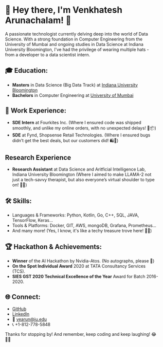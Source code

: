 
<!--
**venkhatesh/venkhatesh** is a ✨ _special_ ✨ repository because its `README.md` (this file) appears on your GitHub profile.

Here are some ideas to get you started:

- 🔭 I’m currently working on ...
- 🌱 I’m currently learning ...
- 👯 I’m looking to collaborate on ...
- 🤔 I’m looking for help with ...
- 💬 Ask me about ...
- 📫 How to reach me: ...
- 😄 Pronouns: ...
- ⚡ Fun fact: ...
-->
# 👋 Hey there, I'm Venkhatesh Arunachalam! 🚀

A passionate technologist currently delving deep into the world of Data Science. With a strong foundation in Computer Engineering from the University of Mumbai and ongoing studies in Data Science at Indiana University Bloomington, I've had the privilege of wearing multiple hats - from a developer to a data scientist intern.

## 🎓 Education:
- **Masters** in Data Science (Big Data Track) at [Indiana University Bloomington](https://www.indiana.edu/)
- **Bachelors** in Computer Engineering at [University of Mumbai](http://www.mu.ac.in/)

## 💼 Work Experience:
- **SDE Intern** at Fourkites Inc. (Where I ensured code was shipped smoothly, and unlike my online orders, with no unexpected delays! 🚢📦)
- **SDE** at Fynd, Shopsense Retail Technologies. (Where I ensured bugs didn’t get the best deals, but our customers did! 🛍️🐞)

## Research Experience
- **Research Assistant** at Data Science and Aritficial Intelligence Lab, Indiana University Bloomington (Where I aimed to make LLAMA-2 not just a tech-savvy therapist, but also everyone’s virtual shoulder to type on! 🦙💬)

## 🛠 Skills:
- Languages & Frameworks: Python, Kotlin, Go, C++, SQL, JAVA, TensorFlow, Keras...
- Tools & Platforms: Docker, GIT, AWS, mongoDB, Grafana, Prometheus... 
- And many more! (Yes, I know, it's like a techy treasure trove here! 🏴‍☠️)

## 🏆 Hackathon & Achievements:
- **Winner** of the AI Hackathon by Nvidia-Atos. (No autographs, please 🤩)
- **On the Spot Individual Award** 2020 at TATA Consultancy Services (TCS).
- **SIES GST 2020 Technical Excellence of the Year** Award for Batch 2016-2020.

## 🌐 Connect:
- [GitHub](https://github.com/venkhatesh)
- [LinkedIn](https://linkedin.com/in/venkhatesh)
- 📧 vearun@iu.edu
- 📞 +1-812-778-5848

Thanks for stopping by! And remember, keep coding and keep laughing! 😂👩‍💻


